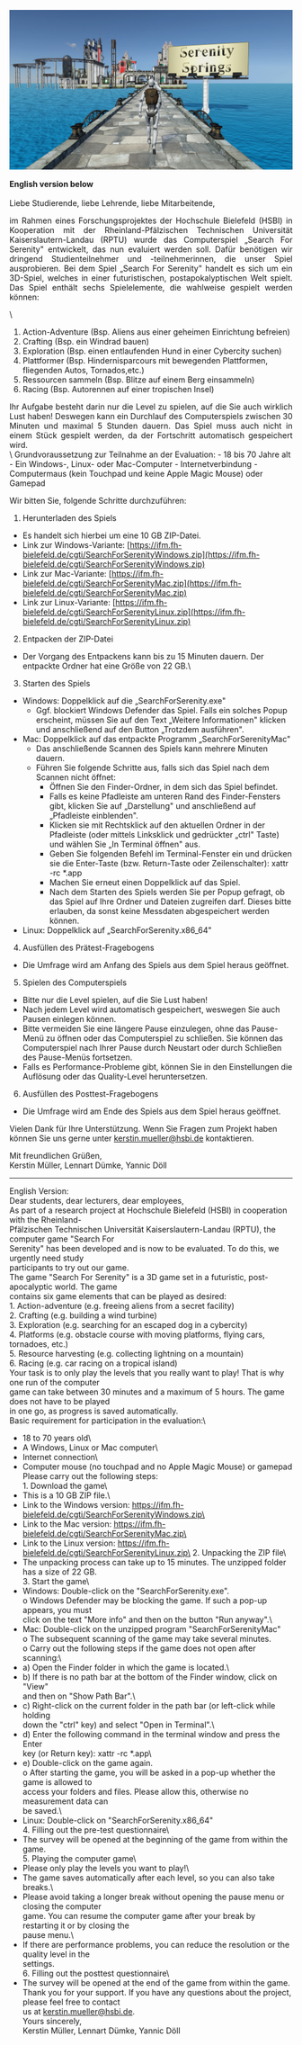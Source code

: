 ![SearchForSerenity](SearchForSerenity.jpg)

**English version below**\
\
Liebe Studierende, liebe Lehrende, liebe Mitarbeitende,
<div style="text-align: justify"> 
im Rahmen eines Forschungsprojektes der Hochschule Bielefeld (HSBI) in Kooperation mit der
Rheinland-Pfälzischen Technischen Universität Kaiserslautern-Landau (RPTU) wurde das
Computerspiel „Search For Serenity" entwickelt, das nun evaluiert werden soll. Dafür benötigen wir
dringend Studienteilnehmer und -teilnehmerinnen, die unser Spiel ausprobieren.
Bei dem Spiel „Search For Serenity" handelt es sich um ein 3D-Spiel, welches in einer futuristischen,
postapokalyptischen Welt spielt. Das Spiel enthält sechs Spielelemente, die wahlweise gespielt
werden können: 
</div>

\
1) Action-Adventure (Bsp. Aliens aus einer geheimen Einrichtung befreien)
2) Crafting (Bsp. ein Windrad bauen)
3) Exploration (Bsp. einen entlaufenden Hund in einer Cybercity suchen)
4) Plattformer (Bsp. Hindernisparcours mit bewegenden Plattformen, fliegenden Autos, Tornados,etc.)
5) Ressourcen sammeln (Bsp. Blitze auf einem Berg einsammeln)
6) Racing (Bsp. Autorennen auf einer tropischen Insel)

<div style="text-align: justify"> 
Ihr Aufgabe besteht darin nur die Level zu spielen, auf die Sie auch wirklich Lust haben! Deswegen
kann ein Durchlauf des Computerspiels zwischen 30 Minuten und maximal 5 Stunden dauern. Das
Spiel muss auch nicht in einem Stück gespielt werden, da der Fortschritt automatisch gespeichert
wird.
</div>
\
Grundvoraussetzung zur Teilnahme an der Evaluation:
- 18 bis 70 Jahre alt
- Ein Windows-, Linux- oder Mac-Computer
- Internetverbindung
- Computermaus (kein Touchpad und keine Apple Magic Mouse) oder Gamepad


Wir bitten Sie, folgende Schritte durchzuführen:

1) Herunterladen des Spiels
  - Es handelt sich hierbei um eine 10 GB ZIP-Datei.
  - Link zur Windows-Variante: [https://ifm.fh-bielefeld.de/cgti/SearchForSerenityWindows.zip](https://ifm.fh-bielefeld.de/cgti/SearchForSerenityWindows.zip)
  - Link zur Mac-Variante: [https://ifm.fh-bielefeld.de/cgti/SearchForSerenityMac.zip](https://ifm.fh-bielefeld.de/cgti/SearchForSerenityMac.zip)
  - Link zur Linux-Variante: [https://ifm.fh-bielefeld.de/cgti/SearchForSerenityLinux.zip](https://ifm.fh-bielefeld.de/cgti/SearchForSerenityLinux.zip)

2) Entpacken der ZIP-Datei
  - Der Vorgang des Entpackens kann bis zu 15 Minuten dauern. Der entpackte Ordner hat eine Größe von 22 GB.\

3) Starten des Spiels
  - Windows: Doppelklick auf die „SearchForSerenity.exe"
    - Ggf. blockiert Windows Defender das Spiel. Falls ein solches Popup erscheint, müssen Sie auf den Text „Weitere Informationen" klicken und anschließend auf den Button „Trotzdem ausführen".
  - Mac: Doppelklick auf das entpackte Programm „SearchForSerenityMac"
    - Das anschließende Scannen des Spiels kann mehrere Minuten dauern.
    - Führen Sie folgende Schritte aus, falls sich das Spiel nach dem Scannen nicht öffnet:
      - Öffnen Sie den Finder-Ordner, in dem sich das Spiel befindet.
      - Falls es keine Pfadleiste am unteren Rand des Finder-Fensters gibt, klicken Sie auf „Darstellung" und anschließend auf „Pfadleiste einblenden".
      - Klicken sie mit Rechtsklick auf den aktuellen Ordner in der Pfadleiste (oder mittels Linksklick und gedrückter „ctrl" Taste) und wählen Sie „In Terminal öffnen" aus.
      - Geben Sie folgenden Befehl im Terminal-Fenster ein und drücken sie die Enter-Taste (bzw. Return-Taste oder Zeilenschalter): xattr -rc *.app
      - Machen Sie erneut einen Doppelklick auf das Spiel.
      - Nach dem Starten des Spiels werden Sie per Popup gefragt, ob das Spiel auf Ihre Ordner und Dateien zugreifen darf. Dieses bitte erlauben, da sonst keine Messdaten abgespeichert werden können.
  - Linux: Doppelklick auf „SearchForSerenity.x86_64"

4) Ausfüllen des Prätest-Fragebogens
  - Die Umfrage wird am Anfang des Spiels aus dem Spiel heraus geöffnet.

5) Spielen des Computerspiels
  - Bitte nur die Level spielen, auf die Sie Lust haben!
  - Nach jedem Level wird automatisch gespeichert, weswegen Sie auch Pausen einlegen können.
  - Bitte vermeiden Sie eine längere Pause einzulegen, ohne das Pause-Menü zu öffnen oder das Computerspiel zu schließen. Sie können das Computerspiel nach Ihrer Pause durch Neustart oder durch Schließen des Pause-Menüs fortsetzen.
  - Falls es Performance-Probleme gibt, können Sie in den Einstellungen die Auflösung oder das Quality-Level heruntersetzen.

6) Ausfüllen des Posttest-Fragebogens
  - Die Umfrage wird am Ende des Spiels aus dem Spiel heraus geöffnet.

Vielen Dank für Ihre Unterstützung. Wenn Sie Fragen zum Projekt haben können Sie uns gerne unter kerstin.mueller@hsbi.de kontaktieren.

Mit freundlichen Grüßen,\
Kerstin Müller, Lennart Dümke, Yannic Döll


***

English Version:\
Dear students, dear lecturers, dear employees,\
As part of a research project at Hochschule Bielefeld (HSBI) in cooperation with the Rheinland-\
Pfälzischen Technischen Universität Kaiserslautern-Landau (RPTU), the computer game "Search For\
Serenity" has been developed and is now to be evaluated. To do this, we urgently need study\
participants to try out our game.\
The game "Search For Serenity" is a 3D game set in a futuristic, post-apocalyptic world. The game\
contains six game elements that can be played as desired:\
1\. Action-adventure (e.g. freeing aliens from a secret facility)\
2\. Crafting (e.g. building a wind turbine)\
3\. Exploration (e.g. searching for an escaped dog in a cybercity)\
4\. Platforms (e.g. obstacle course with moving platforms, flying cars, tornadoes, etc.)\
5\. Resource harvesting (e.g. collecting lightning on a mountain)\
6\. Racing (e.g. car racing on a tropical island)\
Your task is to only play the levels that you really want to play! That is why one run of the computer\
game can take between 30 minutes and a maximum of 5 hours. The game does not have to be played\
in one go, as progress is saved automatically.\
Basic requirement for participation in the evaluation:\
- 18 to 70 years old\
- A Windows, Linux or Mac computer\
- Internet connection\
- Computer mouse (no touchpad and no Apple Magic Mouse) or gamepad\
Please carry out the following steps:\
1\. Download the game\
- This is a 10 GB ZIP file.\
- Link to the Windows version: https://ifm.fh-bielefeld.de/cgti/SearchForSerenityWindows.zip\
- Link to the Mac version: https://ifm.fh-bielefeld.de/cgti/SearchForSerenityMac.zip\
- Link to the Linux version: https://ifm.fh-bielefeld.de/cgti/SearchForSerenityLinux.zip\
2\. Unpacking the ZIP file\
- The unpacking process can take up to 15 minutes. The unzipped folder has a size of 22 GB.\
3\. Start the game\
- Windows: Double-click on the "SearchForSerenity.exe".\
o Windows Defender may be blocking the game. If such a pop-up appears, you must\
click on the text "More info" and then on the button "Run anyway".\
- Mac: Double-click on the unzipped program "SearchForSerenityMac"\
o The subsequent scanning of the game may take several minutes.\
o Carry out the following steps if the game does not open after scanning:\
- a) Open the Finder folder in which the game is located.\
- b) If there is no path bar at the bottom of the Finder window, click on "View"\
and then on "Show Path Bar".\
- c) Right-click on the current folder in the path bar (or left-click while holding\
down the "ctrl" key) and select "Open in Terminal".\
- d) Enter the following command in the terminal window and press the Enter\
key (or Return key): xattr -rc *.app\
- e) Double-click on the game again.\
o After starting the game, you will be asked in a pop-up whether the game is allowed to\
access your folders and files. Please allow this, otherwise no measurement data can\
be saved.\
- Linux: Double-click on "SearchForSerenity.x86_64"\
4\. Filling out the pre-test questionnaire\
- The survey will be opened at the beginning of the game from within the game.\
5\. Playing the computer game\
- Please only play the levels you want to play!\
- The game saves automatically after each level, so you can also take breaks.\
- Please avoid taking a longer break without opening the pause menu or closing the computer\
game. You can resume the computer game after your break by restarting it or by closing the\
pause menu.\
- If there are performance problems, you can reduce the resolution or the quality level in the\
settings.\
6\. Filling out the posttest questionnaire\
- The survey will be opened at the end of the game from within the game.\
Thank you for your support. If you have any questions about the project, please feel free to contact\
us at kerstin.mueller@hsbi.de.\
Yours sincerely,\
Kerstin Müller, Lennart Dümke, Yannic Döll

